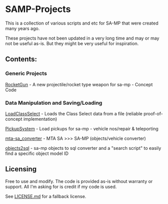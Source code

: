 # SAMP-Projects

This is a collection of various scripts and etc for SA-MP that were created many years ago.

These projects have not been updated in a very long time and may or may not be useful as-is. But they might be very useful for inspiration.

## Contents:

### Generic Projects

[RocketGun](https://github.com/Ryder17z/SAMP-Projects/tree/main/RocketGun) - A new projectile/rocket type weapon for sa-mp - Concept Code

### Data Manipulation and Saving/Loading

[LoadClassSelect](https://github.com/Ryder17z/SAMP-Projects/tree/main/LoadClassSelect) - Loads the Class Select data from a file (reliable proof-of-concept implementation)

[PickupSystem](https://github.com/Ryder17z/SAMP-Projects/tree/main/PickupSystem) - Load pickups for sa-mp - vehicle nos/repair & teleporting

[mta-sa_converter](https://github.com/Ryder17z/SAMP-Projects/tree/main/mta-sa_converter) - MTA SA >>> SA-MP (objects/vehicle converter)

[objects2sql](https://github.com/Ryder17z/SAMP-Projects/tree/main/objects2sql) - sa-mp objects to sql converter and a "search script" to easily find a specific object model ID

## Licensing

Free to use and modify. The code is provided as-is without warranty or support.
All I'm asking for is credit if my code is used.

See [LICENSE.md](https://github.com/Ryder17z/SAMP-Projects/tree/main/LICENSE.md) for a fallback license.